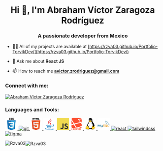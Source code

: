 <h1 align="center">Hi 👋, I'm Abraham Víctor Zaragoza Rodríguez</h1>
<h3 align="center">A passionate developer from Mexico</h3>

- 👨‍💻 All of my projects are available at [https://rzva03.github.io/Portfolio-TorvikDev/](https://rzva03.github.io/Portfolio-TorvikDev/)

- 💬 Ask me about **React JS**

- 📫 How to reach me **avictor.zrodriguez@gmail.com**

<h3 align="left">Connect with me:</h3>
<p align="left">
<a href="https://linkedin.com/in/abraham víctor zaragoza rodríguez" target="blank"><img align="center" src="https://raw.githubusercontent.com/rahuldkjain/github-profile-readme-generator/master/src/images/icons/Social/linked-in-alt.svg" alt="Abraham Víctor Zaragoza Rodríguez" height="30" width="40" /></a>
</p>

<h3 align="left">Languages and Tools:</h3>
<p align="left"><a href="https://www.w3schools.com/css/" target="_blank" rel="noreferrer"> <img src="https://raw.githubusercontent.com/devicons/devicon/master/icons/css3/css3-original-wordmark.svg" alt="css3" width="40" height="40"/> </a><a href="https://git-scm.com/" target="_blank" rel="noreferrer"> <img src="https://www.vectorlogo.zone/logos/git-scm/git-scm-icon.svg" alt="git" width="40" height="40"/> </a> <a href="https://www.w3.org/html/" target="_blank" rel="noreferrer"> <img src="https://raw.githubusercontent.com/devicons/devicon/master/icons/html5/html5-original-wordmark.svg" alt="html5" width="40" height="40"/> </a> <a href="https://www.java.com" target="_blank" rel="noreferrer"> <img src="https://raw.githubusercontent.com/devicons/devicon/master/icons/java/java-original.svg" alt="java" width="40" height="40"/> </a> <a href="https://developer.mozilla.org/en-US/docs/Web/JavaScript" target="_blank" rel="noreferrer"> <img src="https://raw.githubusercontent.com/devicons/devicon/master/icons/javascript/javascript-original.svg" alt="javascript" width="40" height="40"/> </a><a href="https://laravel.com/" target="_blank" rel="noreferrer"> <img src="https://raw.githubusercontent.com/devicons/devicon/master/icons/laravel/laravel-plain-wordmark.svg" alt="laravel" width="40" height="40"/> </a> <a href="https://www.linux.org/" target="_blank" rel="noreferrer"> <img src="https://raw.githubusercontent.com/devicons/devicon/master/icons/linux/linux-original.svg" alt="linux" width="40" height="40"/> </a><a href="https://www.mysql.com/" target="_blank" rel="noreferrer"> <img src="https://raw.githubusercontent.com/devicons/devicon/master/icons/mysql/mysql-original-wordmark.svg" alt="mysql" width="40" height="40"/> </a> 
  <a href="https://react.dev/" target="_blank" rel="noreferrer"> 
    <img src="https://cdn.jsdelivr.net/gh/devicons/devicon/icons/react/react-original.svg" width="40" height="40" alt="react" />
  </a>
  <a href="https://tailwindcss.com/" target="_blank" rel="noreferrer"> 
    <img src="https://cdn.jsdelivr.net/gh/devicons/devicon/icons/tailwindcss/tailwindcss-plain.svg" width="40" height="40" alt="tailwindcss" />
  </a>
  <a href="https://www.figma.com/" target="_blank" rel="noreferrer"> 
      <img src="https://cdn.jsdelivr.net/gh/devicons/devicon/icons/figma/figma-original.svg" width="40" height="40" alt="figma" />
  </a> 
</p>


<p><img align="left" src="https://github-readme-stats.vercel.app/api/top-langs?username=Rzva03&show_icons=true&locale=en&layout=compact" alt="Rzva03" /></p>


<p><img align="center" src="https://github-readme-streak-stats.herokuapp.com/?user=Rzva03&" alt="Rzva03" /></p>

